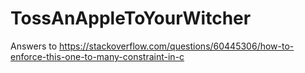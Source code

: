 # TossAnAppleToYourWitcher
Answers to https://stackoverflow.com/questions/60445306/how-to-enforce-this-one-to-many-constraint-in-c
